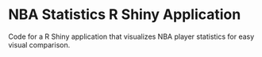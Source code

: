 # NBA Statistics R Shiny Application
Code for a R Shiny application that visualizes NBA player statistics for easy visual comparison.
